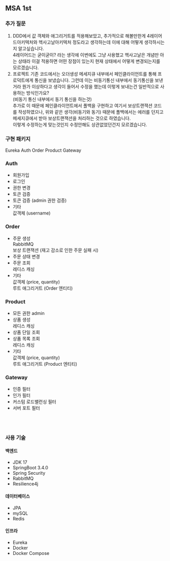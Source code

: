## MSA 1st

### 추가 질문
1. DDD에서 값 객체와 애그리거트를 적용해보았고, 추가적으로 해볼만한게 4레이어드아키텍처와 헥사고날아키텍처 정도라고 생각하는데 이에 대해 어떻게 생각하시는지 알고싶습니다.  <br>
   4레이어드는 굳이굳이? 라는 생각에 이번에도 그냥 사용했고 헥사고날은 개념만 아는 상태라 이걸 적용하면 어떤 장점이 있는지  현재 상태에서 어떻게 변경되는지를 모르겠습니다.
2. 프로젝트 기존 코드에서는 오더생성 메세지큐 내부에서  페인클라이언트를 통해 프로덕트에게 통신을 보냈습니다. 그런데 이는 비동기통신 내부에서 동기통신을 보낸거라 뭔가 이상하다고 생각이 들어서 수정을 했는데 이렇게 보내는건 일반적으로 사용하는 방식인가요?  <br>
   (비동기 통신 내부에서 동기 통신을 하는것) <br>
   추가로 이 때문에  페인클라이언트에서 폴백을 구현하고 여기서 보상트랜잭션 코드를 작성하였으나,  위와 같은 생각(비동기와 동기) 때문에  폴백에서는 에러를 던지고 메세지큐에서 받아 보상트랜잭션을 처리하는 것으로 하였습니다. <br>
   이렇게 수정하는게 맞는것인지  수정안해도 상관없었던건지 모르겠습니다.

### 구현 패키지
Eureka
Auth
Order
Product
Gateway


### Auth
- 회원가입
- 로그인
- 권한 변경
- 토큰 검증
- 토큰 검증 (admin 권한 검증)
- 기타 <br>
  값객체 (username)

### Order
- 주문 생성  <br>
  RabbitMQ  <br>
  보상 트랜잭션 (재고 감소로 인한 주문 실패 시)
- 주문 상태 변경 <br>
- 주문 조회 <br>
  레디스 캐싱
- 기타 <br>
  값객체 (price, quantity)  <br>
  루트 애그리거트 (Order 엔티티)

### Product
- 모든 권한 admin
- 상품 생성  <br>
  레디스 캐싱
- 상품 단일 조회
- 상품 목록 조회 <br>
  레디스 캐싱
- 기타  <br>
  값객체 (price, quantity)  <br>
  루트 애그리거트 (Product 엔티티)

### Gateway
- 인증 필터
- 인가 필터
- 커스텀 로드밸런싱 필터
- 서버 포트 필터

<br>
<br>

### 사용 기술

#### 백엔드
- JDK 17
- SpringBoot 3.4.0
- Spring Security
- RabbitMQ
- Resilience4j

#### 데이터베이스
- JPA
- mySQL
- Redis

#### 인프라
- Eureka
- Docker
- Docker Compose


  
